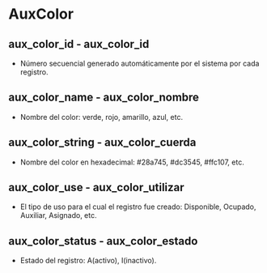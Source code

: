 # AuxColor

## aux_color_id - aux_color_id
* Número secuencial generado automáticamente por el sistema por cada registro. 

## aux_color_name - aux_color_nombre
* Nombre del color: verde, rojo, amarillo, azul, etc. 

## aux_color_string - aux_color_cuerda
* Nombre del color en hexadecimal: #28a745, #dc3545, #ffc107, etc.

## aux_color_use - aux_color_utilizar
* El tipo de uso para el cual el registro fue creado: Disponible, Ocupado, Auxiliar, Asignado, etc.

## aux_color_status - aux_color_estado
* Estado del registro: A(activo), I(inactivo).
